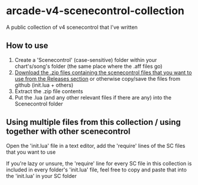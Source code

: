 # arcade-v4-scenecontrol-collection
A public collection of v4 scenecontrol that I've written
## How to use
1. Create a 'Scenecontrol' (case-sensitive) folder within your chart's/song's folder (the same place where the .aff files go)
2. [Download the .zip files containing the scenecontrol files that you want to use from the Releases section](https://github.com/3Teleia/arcade-v4-scenecontrol-collection/releases/tag/downloads) or otherwise copy/save the files from github (init.lua + others)
3. Extract the .zip file contents
4. Put the .lua (and any other relevant files if there are any) into the Scenecontrol folder 
## Using multiple files from this collection / using together with other scenecontrol
Open the 'init.lua' file in a text editor, add the 'require' lines of the SC files that you want to use

If you're lazy or unsure, the 'require' line for every SC file in this collection is included in every folder's 'init.lua' file, feel free to copy and paste that into the 'init.lua' in your SC folder
